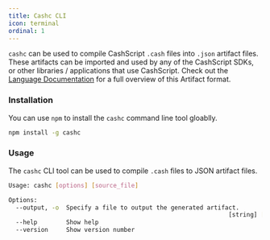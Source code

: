 ```yaml
---
title: Cashc CLI
icon: terminal
ordinal: 1
---
```


`cashc` can be used to compile CashScript `.cash` files into `.json` artifact files. These artifacts can be imported and used by any of the CashScript SDKs, or other libraries / applications that use CashScript. Check out the [Language Documentation](/cashscript/docs/language) for a full overview of this Artifact format.

### Installation
You can use `npm` to install the `cashc` command line tool gloablly.

```bash
npm install -g cashc
```

### Usage
The `cashc` CLI tool can be used to compile `.cash` files to JSON artifact files.

```bash
Usage: cashc [options] [source_file]

Options:
  --output, -o  Specify a file to output the generated artifact.
                                                             [string] [required]
  --help        Show help                                              [boolean]
  --version     Show version number                                    [boolean]
```
